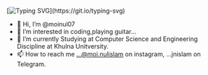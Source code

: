 [![Typing SVG](https://readme-typing-svg.demolab.com?font=Fira+Code&pause=1000&color=FF0000&width=435&lines=Hi!!+It's+Moinul+here.....;)](https://git.io/typing-svg)


- 👋 Hi, I’m @moinul07
- 👀 I’m interested in coding,playing guitar...
- 🌱 I’m currently Studying at Computer Science and Engineering Discipline at Khulna Unitversity.
- 📫 How to reach me ...@moi.nulislam on instagram, ...jnislam on Telegram.



